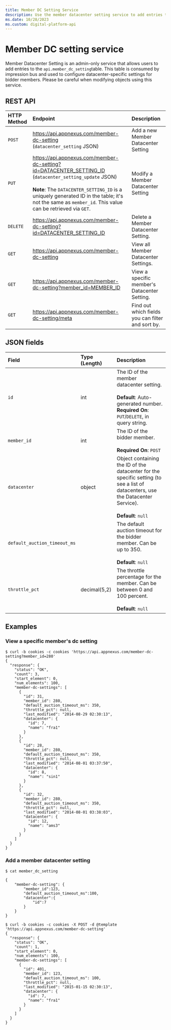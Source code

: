 ```yaml
---
title: Member DC Setting Service
description: Use the member datacenter setting service to add entries to the api.member_dc_setting table.
ms.date: 10/28/2023
ms.custom: digital-platform-api
---
```


# Member DC setting service

Member Datacenter Setting is an admin-only service that allows users to add entries to the `api.member_dc_setting`table. This table is consumed by impression bus and used to configure datacenter-specific settings for bidder members. Please be careful when modifying objects using this service.

## REST API

| HTTP Method | Endpoint | Description |
|:---|:---|:---|
| `POST` | https://api.appnexus.com/member-dc-setting <br>(`datacenter_setting` JSON) | Add a new Member Datacenter Setting |
| `PUT` | https://api.appnexus.com/member-dc-setting?id=DATACENTER_SETTING_ID <br>(`datacenter_setting_update` JSON)<br><br>**Note**: The `DATACENTER_SETTING_ID` is a uniquely generated ID in the table; it's not the same as `member_id`. This value can be retrieved via `GET`. | Modify a Member Datacenter Setting |
| `DELETE` | https://api.appnexus.com/member-dc-setting?id=DATACENTER_SETTING_ID | Delete a Member Datacenter Setting. |
| `GET` | https://api.appnexus.com/member-dc-setting | View all Member Datacenter Settings. |
| `GET` | https://api.appnexus.com/member-dc-setting?member_id=MEMBER_ID | View a specific member's Datacenter Setting. |
| `GET` | https://api.appnexus.com/member-dc-setting/meta | Find out which fields you can filter and sort by. |

## JSON fields

| Field | Type (Length) | Description |
|:---|:---|:---|
| `id` | int | The ID of the member datacenter setting.<br><br>**Default**: Auto-generated number.<br>**Required On**: `PUT`/`DELETE`, in query string. |
| `member_id` | int | The ID of the bidder member.<br><br>**Required On**: `POST` |
| `datacenter` | object | Object containing the ID of the datacenter for the specific setting (to see a list of datacenters, use the Datacenter Service).<br><br>**Default**: `null` |
| `default_auction_timeout_ms` |  | The default auction timeout for the bidder member. Can be up to 350.<br><br>**Default**: `null` |
| `throttle_pct` | decimal(5,2) | The throttle percentage for the member. Can be between 0 and 100 percent.<br><br>**Default**: `null` |

## Examples

### View a specific member's dc setting

```
$ curl -b cookies -c cookies 'https://api.appnexus.com/member-dc-setting?member_id=280'
{
  "response": {
    "status": "OK",
    "count": 3,
    "start_element": 0,
    "num_elements": 100,
    "member-dc-settings": [
      {
        "id": 31,
        "member_id": 280,
        "default_auction_timeout_ms": 350,
        "throttle_pct": null,
        "last_modified": "2014-08-29 02:30:13",
        "datacenter": {
          "id": 7,
          "name": "fra1"
        }
      },
      {
        "id": 28,
        "member_id": 280,
        "default_auction_timeout_ms": 350,
        "throttle_pct": null,
        "last_modified": "2014-08-01 03:37:50",
        "datacenter": {
          "id": 8,
          "name": "sin1"
        }
      },
      {
        "id": 32,
        "member_id": 280,
        "default_auction_timeout_ms": 350,
        "throttle_pct": null,
        "last_modified": "2014-08-01 03:38:03",
        "datacenter": {
          "id": 12,
          "name": "ams3"
        }
      }
    ]
  }
}
```

### Add a member datacenter setting

```
$ cat member_dc_setting

{
    "member-dc-setting": {
        "member_id":123,
        "default_auction_timeout_ms":100,
        "datacenter":{
            "id":7
        }
    }
}
```

```
$ curl -b cookies -c cookies -X POST -d @template 'https://api.appnexus.com/member-dc-setting'
{
  "response": {
    "status": "OK",
    "count": 1,
    "start_element": 0,
    "num_elements": 100,
    "member-dc-settings": [
      {
        "id": 401,
        "member_id": 123,
        "default_auction_timeout_ms": 100,
        "throttle_pct": null,
        "last_modified": "2015-01-15 02:30:13",
        "datacenter": {
          "id": 7,
          "name": "fra1"
        }
      }
    ]
  }
}
```
